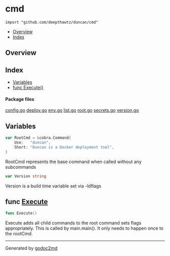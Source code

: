 

# cmd
`import "github.com/deepthawtz/duncan/cmd"`

* [Overview](#pkg-overview)
* [Index](#pkg-index)

## <a name="pkg-overview">Overview</a>



## <a name="pkg-index">Index</a>
* [Variables](#pkg-variables)
* [func Execute()](#Execute)


#### <a name="pkg-files">Package files</a>
[config.go](/src/github.com/deepthawtz/duncan/cmd/config.go) [deploy.go](/src/github.com/deepthawtz/duncan/cmd/deploy.go) [env.go](/src/github.com/deepthawtz/duncan/cmd/env.go) [list.go](/src/github.com/deepthawtz/duncan/cmd/list.go) [root.go](/src/github.com/deepthawtz/duncan/cmd/root.go) [secrets.go](/src/github.com/deepthawtz/duncan/cmd/secrets.go) [version.go](/src/github.com/deepthawtz/duncan/cmd/version.go) 



## <a name="pkg-variables">Variables</a>
``` go
var RootCmd = &cobra.Command{
    Use:   "duncan",
    Short: "Duncan is a Docker deployment tool",
}
```
RootCmd represents the base command when called without any subcommands

``` go
var Version string
```
Version is a build time variable set via -ldflags



## <a name="Execute">func</a> [Execute](/src/target/root.go?s=1166:1180#L39)
``` go
func Execute()
```
Execute adds all child commands to the root command sets flags appropriately.
This is called by main.main(). It only needs to happen once to the rootCmd.








- - -
Generated by [godoc2md](http://godoc.org/github.com/davecheney/godoc2md)
